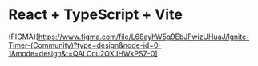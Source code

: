 # React + TypeScript + Vite

(FIGMA)[https://www.figma.com/file/L68ayhW5g9EbJFwizUHuaJ/Ignite-Timer-(Community)?type=design&node-id=0-1&mode=design&t=QALCou2OXJHWkPSZ-0]
